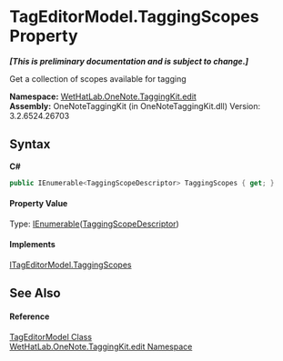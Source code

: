 # TagEditorModel.TaggingScopes Property 
 _**\[This is preliminary documentation and is subject to change.\]**_

Get a collection of scopes available for tagging

**Namespace:**&nbsp;<a href="60ca3730-00cd-fce3-4009-523f3952fd9e">WetHatLab.OneNote.TaggingKit.edit</a><br />**Assembly:**&nbsp;OneNoteTaggingKit (in OneNoteTaggingKit.dll) Version: 3.2.6524.26703

## Syntax

**C#**<br />
``` C#
public IEnumerable<TaggingScopeDescriptor> TaggingScopes { get; }
```


#### Property Value
Type: <a href="http://msdn2.microsoft.com/en-us/library/9eekhta0" target="_blank">IEnumerable</a>(<a href="3690bbaa-4a73-a467-79e3-8a5755b34628">TaggingScopeDescriptor</a>)

#### Implements
<a href="b3c2aa75-e3d1-2e6a-641b-4025b3b2a3df">ITagEditorModel.TaggingScopes</a><br />

## See Also


#### Reference
<a href="d0783a73-0ba1-b750-13e8-e19b790c09dd">TagEditorModel Class</a><br /><a href="60ca3730-00cd-fce3-4009-523f3952fd9e">WetHatLab.OneNote.TaggingKit.edit Namespace</a><br />